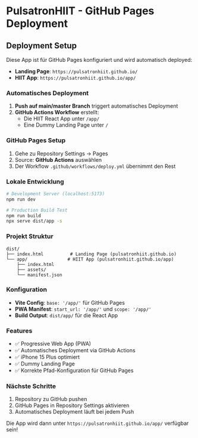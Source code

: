 # PulsatronHIIT - GitHub Pages Deployment

## Deployment Setup

Diese App ist für GitHub Pages konfiguriert und wird automatisch deployed:

- **Landing Page**: `https://pulsatronhiit.github.io/`
- **HIIT App**: `https://pulsatronhiit.github.io/app/`

### Automatisches Deployment

1. **Push auf main/master Branch** triggert automatisches Deployment
2. **GitHub Actions Workflow** erstellt:
   - Die HIIT React App unter `/app/`
   - Eine Dummy Landing Page unter `/`

### GitHub Pages Setup

1. Gehe zu Repository Settings → Pages
2. Source: **GitHub Actions** auswählen
3. Der Workflow `.github/workflows/deploy.yml` übernimmt den Rest

### Lokale Entwicklung

```bash
# Development Server (localhost:5173)
npm run dev

# Production Build Test
npm run build
npx serve dist/app -s
```

### Projekt Struktur

```
dist/
├── index.html          # Landing Page (pulsatronhiit.github.io)
└── app/               # HIIT App (pulsatronhiit.github.io/app)
    ├── index.html
    ├── assets/
    └── manifest.json
```

### Konfiguration

- **Vite Config**: `base: '/app/'` für GitHub Pages
- **PWA Manifest**: `start_url: '/app/'` und `scope: '/app/'`
- **Build Output**: `dist/app/` für die React App

### Features

- ✅ Progressive Web App (PWA)
- ✅ Automatisches Deployment via GitHub Actions
- ✅ iPhone 15 Plus optimiert
- ✅ Dummy Landing Page
- ✅ Korrekte Pfad-Konfiguration für GitHub Pages

### Nächste Schritte

1. Repository zu GitHub pushen
2. GitHub Pages in Repository Settings aktivieren
3. Automatisches Deployment läuft bei jedem Push

Die App wird dann unter `https://pulsatronhiit.github.io/app/` verfügbar sein!